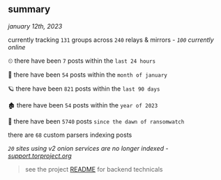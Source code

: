 
## summary
_january 12th, 2023_

currently tracking `131` groups across `240` relays & mirrors - _`100` currently online_

⏲ there have been `7` posts within the `last 24 hours`

🦈 there have been `54` posts within the `month of january`

🪐 there have been `821` posts within the `last 90 days`

🏚 there have been `54` posts within the `year of 2023`

🦕 there have been `5740` posts `since the dawn of ransomwatch`

there are `68` custom parsers indexing posts

_`20` sites using v2 onion services are no longer indexed - [support.torproject.org](https://support.torproject.org/onionservices/v2-deprecation/)_

> see the project [README](https://github.com/joshhighet/ransomwatch#ransomwatch--) for backend technicals
